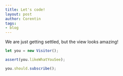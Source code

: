 ```yaml
---
title: Let's code!
layout: post
author: Corentin
tags:
- blog
---
```


We are just getting settled, but the view looks amazing!

```javascript
let you = new Visitor();

assert(you.likeWhatYouSee);

you.should.subscribe();
```
